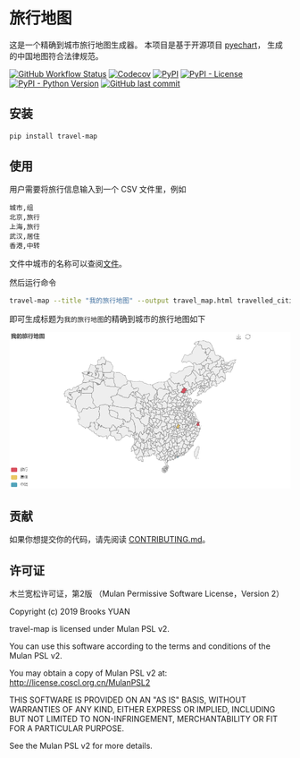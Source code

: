# 旅行地图

这是一个精确到城市旅行地图生成器。
本项目是基于开源项目 [pyechart](https://github.com/pyecharts/pyecharts)，
生成的中国地图符合法律规范。

[![GitHub Workflow Status](https://img.shields.io/github/workflow/status/hktkzyx/travel-map/Build%20and%20Test%20Python%20Package)](https://github.com/hktkzyx/travel-map/actions/workflows/build_and_test.yml)
[![Codecov](https://img.shields.io/codecov/c/github/hktkzyx/travel-map)](https://app.codecov.io/gh/hktkzyx/travel-map)
[![PyPI](https://img.shields.io/pypi/v/travel-map)](https://pypi.org/project/travel-map/)
[![PyPI - License](https://img.shields.io/pypi/l/travel-map)](https://github.com/hktkzyx/travel-map/blob/main/LICENSE)
[![PyPI - Python Version](https://img.shields.io/pypi/pyversions/travel-map)](https://img.shields.io/pypi/pyversions/travel-map)
[![GitHub last commit](https://img.shields.io/github/last-commit/hktkzyx/travel-map)](https://github.com/hktkzyx/travel-map/commits/main)

## 安装

```bash
pip install travel-map
```

## 使用

用户需要将旅行信息输入到一个 CSV 文件里，例如

```csv travelled_cities.csv
城市,组
北京,旅行
上海,旅行
武汉,居住
香港,中转
```

文件中城市的名称可以查阅[文件](https://github.com/pyecharts/pyecharts/blob/d1b2ecd223b6c6d429e698ec690e15bf8c40ae09/pyecharts/datasets/map_filename.json)。

然后运行命令

```bash
travel-map --title "我的旅行地图" --output travel_map.html travelled_cities.csv
```

即可生成标题为`我的旅行地图`的精确到城市的旅行地图如下

![demo](./demo/demo.png)

## 贡献

如果你想提交你的代码，请先阅读 [CONTRIBUTING.md](CONTRIBUTING.md)。

## 许可证

木兰宽松许可证，第2版 （Mulan Permissive Software License，Version 2）

Copyright (c) 2019 Brooks YUAN

travel-map is licensed under Mulan PSL v2.

You can use this software according to the terms and conditions of the Mulan PSL v2.

You may obtain a copy of Mulan PSL v2 at: <http://license.coscl.org.cn/MulanPSL2>

THIS SOFTWARE IS PROVIDED ON AN "AS IS" BASIS, WITHOUT WARRANTIES OF ANY KIND,
EITHER EXPRESS OR IMPLIED, INCLUDING BUT NOT LIMITED TO NON-INFRINGEMENT,
MERCHANTABILITY OR FIT FOR A PARTICULAR PURPOSE.

See the Mulan PSL v2 for more details.
